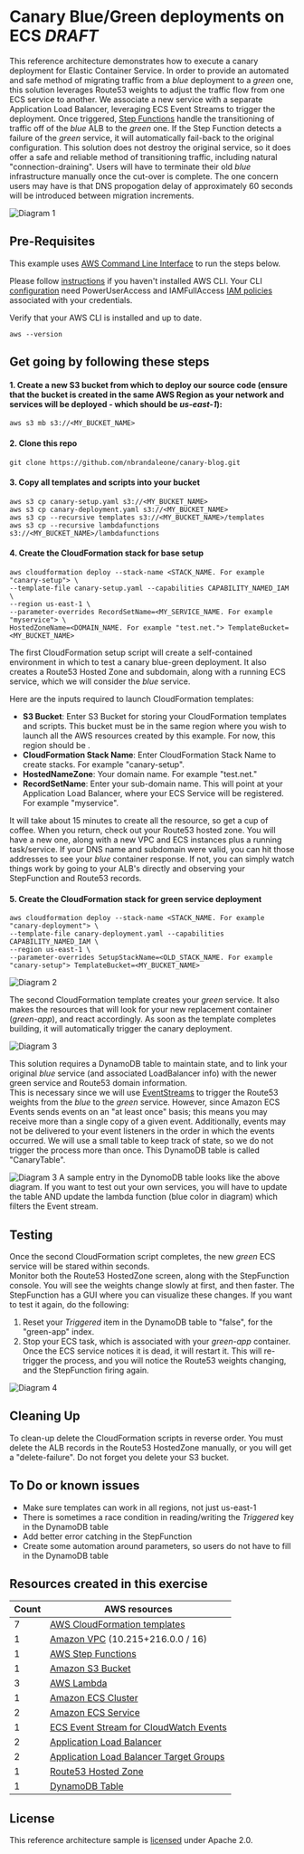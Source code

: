 # Canary Blue/Green deployments on ECS *DRAFT*

This reference architecture demonstrates how to execute a canary deployment for Elastic Container Service. 
In order to provide an automated and safe method of migrating traffic from a *blue* deployment
to a *green* one, this solution leverages Route53 weights to adjust the traffic flow from one ECS service to another.
We associate a new service with a separate Application Load Balancer, leveraging ECS Event Streams 
to trigger the deployment. Once triggered, [Step Functions](https://aws.amazon.com/step-functions/) handle 
the transitioning of traffic off of the *blue* ALB to the *green* one. If the Step Function detects a failure 
of the *green* service, it will automatically fail-back to the original configuration. 
This solution does not destroy the original service, so it does offer a safe and reliable method of transitioning 
traffic, including natural "connection-draining". Users will have to terminate their old *blue* infrastructure 
manually once the cut-over is complete.
The one concern users may have is that DNS propogation delay of approximately 60 seconds will be introduced 
between migration increments.

![Diagram 1](images/canary-blue-green.png)

## Pre-Requisites
This example uses [AWS Command Line Interface](http://docs.aws.amazon.com/cli/latest/userguide/cli-chap-welcome.html) to run the steps below.

Please follow [instructions](http://docs.aws.amazon.com/cli/latest/userguide/installing.html) if you haven't installed AWS CLI. Your CLI [configuration](http://docs.aws.amazon.com/cli/latest/userguide/cli-chap-getting-started.html) need PowerUserAccess and IAMFullAccess [IAM policies](http://docs.aws.amazon.com/IAM/latest/UserGuide/access_policies.html) associated with your credentials.

Verify that your AWS CLI is installed and up to date.
```console
aws --version
```
## Get going by following these steps

#### 1. Create a new S3 bucket from which to deploy our source code (ensure that the bucket is created in the same AWS Region as your network and services will be deployed - which should be *us-east-1*):

```console
aws s3 mb s3://<MY_BUCKET_NAME>
```

#### 2. Clone this repo

```console
git clone https://github.com/nbrandaleone/canary-blog.git
```

#### 3. Copy all templates and scripts into your bucket
```console
aws s3 cp canary-setup.yaml s3://<MY_BUCKET_NAME>
aws s3 cp canary-deployment.yaml s3://<MY_BUCKET_NAME>
aws s3 cp --recursive templates s3://<MY_BUCKET_NAME>/templates
aws s3 cp --recursive lambdafunctions s3://<MY_BUCKET_NAME>/lambdafunctions
```

#### 4. Create the CloudFormation stack for base setup
```console
aws cloudformation deploy --stack-name <STACK_NAME. For example "canary-setup"> \
--template-file canary-setup.yaml --capabilities CAPABILITY_NAMED_IAM \
--region us-east-1 \
--parameter-overrides RecordSetName=<MY_SERVICE_NAME. For example "myservice"> \
HostedZoneName=<DOMAIN_NAME. For example "test.net."> TemplateBucket=<MY_BUCKET_NAME>
```

The first CloudFormation setup script will create a self-contained environment in which to test a canary 
blue-green deployment.
It also creates a Route53 Hosted Zone and subdomain, along with a running ECS service, which we will consider the *blue* service. 

Here are the inputs required to launch CloudFormation templates:
  * **S3 Bucket**: Enter S3 Bucket for storing your CloudFormation templates and scripts. This bucket must be in the same region where you wish to launch all the AWS resources created by this example. For now, this region should be <us-east-1>.
  * **CloudFormation Stack Name**: Enter CloudFormation Stack Name to create stacks. For example "canary-setup".
  * **HostedNameZone**: Your domain name. For example "test.net."
  * **RecordSetName**: Enter your sub-domain name. This will point at your Application Load Balancer, where your ECS Service will be registered. For example "myservice".

It will take about 15 minutes to create all the resource, so get a cup of coffee. When you return, check out your Route53 hosted zone.  You will have a new one, along with a new VPC and ECS instances plus a running task/service. If your DNS name and subdomain were valid, you can hit those addresses to see your *blue* container response. If not, you can simply watch things work by going to your ALB's directly and observing your StepFunction and Route53 records.

#### 5. Create the CloudFormation stack for green service deployment
```console
aws cloudformation deploy --stack-name <STACK_NAME. For example "canary-deployment"> \
--template-file canary-deployment.yaml --capabilities CAPABILITY_NAMED_IAM \
--region us-east-1 \
--parameter-overrides SetupStackName=<OLD_STACK_NAME. For example "canary-setup"> TemplateBucket=<MY_BUCKET_NAME>
```
![Diagram 2](images/canary-flowchart.png)

The second CloudFormation template creates your *green* service. It also makes the resources that will look for your new
replacement container (*green-app*), and react accordingly. As soon as the template completes building, 
it will automatically trigger the canary deployment.

![Diagram 3](images/eventstream.png)

This solution requires a DynamoDB table to maintain state, and to link your original *blue* service 
(and associated LoadBalancer info) with the newer green service and Route53 domain information.  
This is necessary since we will use 
[EventStreams](http://docs.aws.amazon.com/AmazonECS/latest/developerguide/ecs_cwet_handling.html) 
to trigger the Route53 weights from the *blue* to the *green* service.  However, since Amazon ECS Events sends events 
on an "at least once" basis; this means you may receive more than a single copy of a given event. 
Additionally, events may not be delivered to your event listeners in the order in which the events occurred. 
We will use a small table to keep track of state, so we do not trigger the process more than once. 
This DynamoDB table is called "CanaryTable".

![Diagram 3](images/dynamo-table.png)
A sample entry in the DynomoDB table looks like the above diagram. If you want to test out your own services, you will have to update the table AND update the lambda function (blue color in diagram) which filters the Event stream.

## Testing

Once the second CloudFormation script completes, the new *green* ECS service will be stared within seconds.  
Monitor both the Route53 HostedZone screen, along with the StepFunction console. You will see the weights 
change slowly at first, and then faster.  The StepFunction has a GUI where you can visualize these changes.
If you want to test it again, do the following:
1. Reset your *Triggered* item in the DynamoDB table to "false", for the "green-app" index.
2. Stop your ECS task, which is associated with your *green-app* container. Once the ECS service notices it is dead, 
it will restart it.  This will re-trigger
the process, and you will notice the Route53 weights changing, and the StepFunction firing again.

![Diagram 4](images/stepFunction.png)

## Cleaning Up

To clean-up delete the CloudFormation scripts in reverse order. You must delete the ALB records in the 
Route53 HostedZone manually, or you will get a "delete-failure".
Do not forget you delete your S3 bucket.


## To Do or known issues
* Make sure templates can work in all regions, not just us-east-1
* There is sometimes a race condition in reading/writing the *Triggered* key in the DynamoDB table
* Add better error catching in the StepFunction
* Create some automation around parameters, so users do not have to fill in the DynamoDB table

## Resources created in this exercise

Count | AWS resources 
| --- | --- |
7  | [AWS CloudFormation templates](https://aws.amazon.com/cloudformation/)
1  | [Amazon VPC](https://aws.amazon.com/vpc/) (10.215+216.0.0 / 16)   
1  | [AWS Step Functions](https://aws.amazon.com/step-functions/) 
1  | [Amazon S3 Bucket](https://aws.amazon.com/s3/) 
3  | [AWS Lambda](https://aws.amazon.com/lambda/) 
1  | [Amazon ECS Cluster](https://aws.amazon.com/ecs/) 
2  | [Amazon ECS Service](https://aws.amazon.com/ecs/)
1  | [ECS Event Stream for CloudWatch Events](http://docs.aws.amazon.com/AmazonECS/latest/developerguide/cloudwatch_event_stream.html) 
2  | [Application Load Balancer](https://aws.amazon.com/elasticloadbalancing/applicationloadbalancer/) 
2  | [Application Load Balancer Target Groups](https://aws.amazon.com/elasticloadbalancing/applicationloadbalancer/) 
1  | [Route53 Hosted Zone](https://aws.amazon.com/route53/)
1  | [DynamoDB Table](https://aws.amazon.com/dynamodb/)

## License

This reference architecture sample is [licensed](./LICESE) under Apache 2.0.
